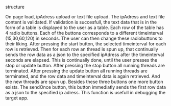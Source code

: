 structure

On page load, ipAdress upload or text file upload. The ipAdress and text file content is
validated. If validation is succesfull, the text data that is in the form of a table is displayed to the user as a table. Each row of the table has 4 radio buttons. Each of the buttons corresponds to a different timeinterval (15,30,60,120) in seconds. The user can 
then change these radiobuttons to their liking. After pressing the start button, the selected timeinterval for each row is retrieved. Then for each row an thread is spun up, that continually sends the row data as a json to the specified ipAdress after the timeinterval seconds are elapsed. This is continually done, until the user presses the stop or update button. After pressing the stop button all running threads are terminated. After pressing the update button all running threads are terminated, and the row data and timeinterval data is again retrieved. And the new threads are spun up. Besides these three buttons one more button exists. The sendOnce button, this button immediatly sends the first row data as a json to the specified ip adress. This function is usefull in debugging the target app. 